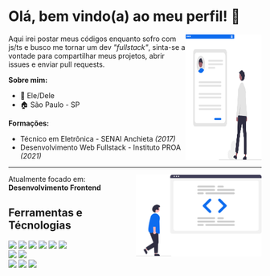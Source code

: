 # Olá, bem vindo(a) ao meu perfil! :blue_heart:

<img src="./assets/cv.svg" align="right" width="30%" height="250">

Aqui irei postar meus códigos enquanto sofro com js/ts e busco me tornar um dev *"fullstack"*, sinta-se a vontade para compartilhar meus projetos, abrir issues e enviar pull requests.

**Sobre mim:**
- :man: Ele/Dele
- :house: São Paulo - SP

**Formações:**

- Técnico em Eletrônica - SENAI Anchieta *(2017)*
- Desenvolvimento Web Fullstack - Instituto PROA *(2021)*

---

<img src="./assets/code.svg" align="right" width="250">

Atualmente focado em: **Desenvolvimento Frontend**


## Ferramentas e Técnologias

<div>
    <img src="https://cdn.jsdelivr.net/gh/devicons/devicon/icons/html5/html5-original.svg" width="50"/>
    <img src="https://cdn.jsdelivr.net/gh/devicons/devicon/icons/css3/css3-original.svg" width="50"/>
    <img src="https://cdn.jsdelivr.net/gh/devicons/devicon/icons/javascript/javascript-original.svg" width="50"/>
    <img src="https://cdn.jsdelivr.net/gh/devicons/devicon/icons/typescript/typescript-original.svg" width="50" />
    <img src="https://cdn.jsdelivr.net/gh/devicons/devicon/icons/react/react-original-wordmark.svg" width="50"/>
    <img src="https://cdn.jsdelivr.net/gh/devicons/devicon/icons/jest/jest-plain.svg" width="50" />
</div>
<div>
    <img src="https://cdn.jsdelivr.net/gh/devicons/devicon/icons/nodejs/nodejs-original-wordmark.svg" width="50"/>
    <img src="https://cdn.jsdelivr.net/gh/devicons/devicon/icons/express/express-original-wordmark.svg" width="50"/>
</div>
<div>
    <img src="https://cdn.jsdelivr.net/gh/devicons/devicon/icons/git/git-plain-wordmark.svg" width="50"/>
    <img src="https://cdn.jsdelivr.net/gh/devicons/devicon/icons/github/github-original-wordmark.svg" width="50"/>
    <img src="https://cdn.jsdelivr.net/gh/devicons/devicon/icons/firebase/firebase-plain-wordmark.svg" width="50"/>
</div>
